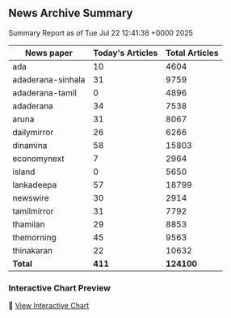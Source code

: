 <!-- @format -->

## News Archive Summary

Summary Report as of Tue Jul 22 12:41:38 +0000 2025

| News paper         | Today's Articles | Total Articles |
|--------------------|------------------|----------------|
| ada               | 10          | 4604        |
| adaderana-sinhala               | 31          | 9759        |
| adaderana-tamil               | 0          | 4896        |
| adaderana               | 34          | 7538        |
| aruna               | 31          | 8067        |
| dailymirror               | 26          | 6266        |
| dinamina               | 58          | 15803        |
| economynext               | 7          | 2964        |
| island               | 0          | 5650        |
| lankadeepa               | 57          | 18799        |
| newswire               | 30          | 2914        |
| tamilmirror               | 31          | 7792        |
| thamilan               | 29          | 8853        |
| themorning               | 45          | 9563        |
| thinakaran               | 22          | 10632        |
| **Total**          | **411**      | **124100** |

### Interactive Chart Preview
🔗 [View Interactive Chart](https://itscharukadeshan.github.io/sl_news_archive_data/news_chart_by_newspaper.html)

